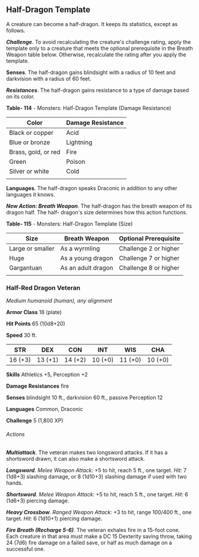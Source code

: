 ## Half-Dragon Template

A creature can become a half-dragon. It keeps its statistics, except as follows.

***Challenge***. To avoid recalculating the creature's challenge rating, apply the template only to a creature that meets the optional prerequisite in the Breath Weapon table below. Otherwise, recalculate the rating after you apply the template.

**Senses**. The half-dragon gains blindsight with a radius of 10 feet and darkvision with a radius of 60 feet.

***Resistances***. The half-dragon gains resistance to a type of damage based on its color.

**Table- 114** - Monsters: Half-Dragon Template (Damage Resistance)

| Color               | Damage Resistance |
|---------------------|-------------------|
| Black or copper     | Acid              |
| Blue or bronze      | Lightning         |
| Brass, gold, or red | Fire              |
| Green               | Poison            |
| Silver or white     | Cold              |
|                     |                   |

**Languages**. The half-dragon speaks Draconic in addition to any other languages it knows.

***New Action: Breath Weapon***. The half-dragon has the breath weapon of its dragon half. The half- dragon's size determines how this action functions.

**Table- 115** - Monsters: Half-Dragon Template (Size)

| Size             | Breath Weapon      | Optional Prerequisite |
|------------------|--------------------|-----------------------|
| Large or smaller | As a wyrmling      | Challenge 2 or higher |
| Huge             | As a young dragon  | Challenge 7 or higher |
| Gargantuan       | As an adult dragon | Challenge 8 or higher |
|                  |                    |                       |

### Half-Red Dragon Veteran

*Medium humanoid (human), any alignment*

**Armor Class** 18 (plate)

**Hit Points** 65 (10d8+20)

**Speed** 30 ft.

| STR     | DEX     | CON     | INT     | WIS     | CHA     |
|---------|---------|---------|---------|---------|---------|
| 16 (+3) | 13 (+1) | 14 (+2) | 10 (+0) | 11 (+0) | 10 (+0) |

**Skills** Athletics +5, Perception +2

**Damage Resistances** fire

**Senses** blindsight 10 ft., darkvision 60 ft., passive Perception 12

**Languages** Common, Draconic

**Challenge** 5 (1,800 XP)

###### Actions

***Multiattack***. The veteran makes two longsword attacks. If it has a shortsword drawn, it can also make a shortsword attack.

***Longsword***. *Melee Weapon Attack:* +5 to hit, reach 5 ft., one target. *Hit:* 7 (1d8+3) slashing damage, or 8 (1d10+3) slashing damage if used with two hands.

***Shortsword***. *Melee Weapon Attack:* +5 to hit, reach 5 ft., one target. *Hit:* 6 (1d6+3) piercing damage.

***Heavy Crossbow***. *Ranged Weapon Attack:* +3 to hit, range 100/400 ft., one target. *Hit:* 6 (1d10+1) piercing damage.

***Fire Breath (Recharge 5-6)***. The veteran exhales fire in a 15-foot cone. Each creature in that area must make a DC 15 Dexterity saving throw, taking 24 (7d6) fire damage on a failed save, or half as much damage on a successful one.